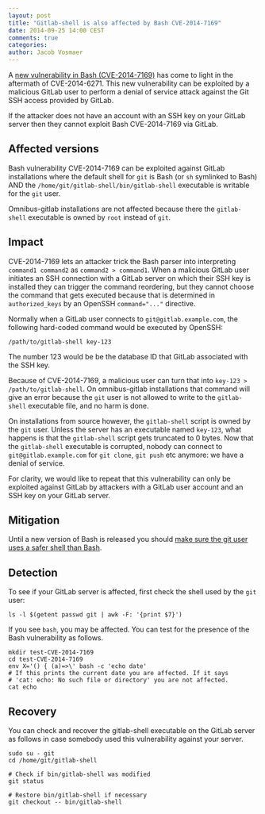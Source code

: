 ```yaml
---
layout: post
title: "Gitlab-shell is also affected by Bash CVE-2014-7169"
date: 2014-09-25 14:00 CEST
comments: true
categories:
author: Jacob Vosmaer
---
```


A [new vulnerability in Bash
(CVE-2014-7169)](http://www.openwall.com/lists/oss-security/2014/09/24/32) has
come to light in the aftermath of CVE-2014-6271. This new vulnerability can be
exploited by a malicious GitLab user to perform a denial of service attack
against the Git SSH access provided by GitLab.

If the attacker does not have an account with an SSH key on your GitLab server
then they cannot exploit Bash CVE-2014-7169 via GitLab.

<!--more-->

## Affected versions

Bash vulnerability CVE-2014-7169 can be exploited against GitLab installations
where the default shell for `git` is Bash (or `sh` symlinked to Bash) AND the
`/home/git/gitlab-shell/bin/gitlab-shell` executable is writable for the `git`
user.

Omnibus-gitlab installations are not affected because there the `gitlab-shell`
executable is owned by `root` instead of `git`.

## Impact

CVE-2014-7169 lets an attacker trick the Bash parser into interpreting
`command1 command2` as `command2 > command1`. When a malicious GitLab user
initiates an SSH connection with a GitLab server on which their SSH key is
installed they can trigger the command reordering, but they cannot choose the
command that gets executed because that is determined in `authorized_keys` by
an OpenSSH `command="..."` directive.

Normally when a GitLab user connects to `git@gitlab.example.com`, the following
hard-coded command would be executed by OpenSSH:

```
/path/to/gitlab-shell key-123
```

The number 123 would be be the database ID that GitLab associated with the SSH
key.

Because of CVE-2014-7169, a malicious user can turn that into `key-123 >
/path/to/gitlab-shell`. On omnibus-gitlab installations that command will give
an error because the `git` user is not allowed to write to the `gitlab-shell`
executable file, and no harm is done.

On installations from source however, the `gitlab-shell` script is owned by the
`git` user. Unless the server has an executable named `key-123`, what happens
is that the `gitlab-shell` script gets truncated to 0 bytes. Now that the
`gitlab-shell` executable is corrupted, nobody can connect to
`git@gitlab.example.com` for `git clone`, `git push` etc anymore: we have a
denial of service.

For clarity, we would like to repeat that this vulnerability can only be
exploited against GitLab by attackers with a GitLab user account and an SSH key
on your GitLab server.

## Mitigation

Until a new version of Bash is released you should [make sure the git user uses
a safer shell than Bash](/2014/09/24/gitlab-shell-and-bash-cve-2014-6271/#workarounds).

## Detection

To see if your GitLab server is affected, first check the shell used by the `git` user:

```
ls -l $(getent passwd git | awk -F: '{print $7}')
```

If you see `bash`, you may be affected. You can test for the presence of the
Bash vulnerability as follows.

```
mkdir test-CVE-2014-7169
cd test-CVE-2014-7169
env X='() { (a)=>\' bash -c 'echo date'
# If this prints the current date you are affected. If it says
# 'cat: echo: No such file or directory' you are not affected.
cat echo
```

## Recovery

You can check and recover the gitlab-shell executable on the GitLab server as
follows in case somebody used this vulnerability against your server.

```
sudo su - git
cd /home/git/gitlab-shell

# Check if bin/gitlab-shell was modified
git status

# Restore bin/gitlab-shell if necessary
git checkout -- bin/gitlab-shell
```
